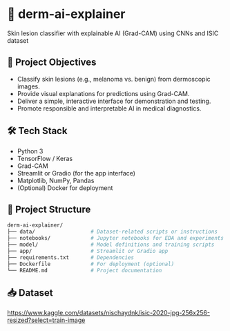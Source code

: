 # 🧠 derm-ai-explainer
Skin lesion classifier with explainable AI (Grad-CAM) using CNNs and ISIC dataset

## 🎯 Project Objectives

- Classify skin lesions (e.g., melanoma vs. benign) from dermoscopic images.
- Provide visual explanations for predictions using Grad-CAM.
- Deliver a simple, interactive interface for demonstration and testing.
- Promote responsible and interpretable AI in medical diagnostics.

## 🛠️ Tech Stack

- Python 3
- TensorFlow / Keras
- Grad-CAM
- Streamlit or Gradio (for the app interface)
- Matplotlib, NumPy, Pandas
- (Optional) Docker for deployment

## 📂 Project Structure

```bash
derm-ai-explainer/
├── data/                  # Dataset-related scripts or instructions
├── notebooks/             # Jupyter notebooks for EDA and experiments
├── model/                 # Model definitions and training scripts
├── app/                   # Streamlit or Gradio app
├── requirements.txt       # Dependencies
├── Dockerfile             # For deployment (optional)
└── README.md              # Project documentation
```

## 📥 Dataset

https://www.kaggle.com/datasets/nischaydnk/isic-2020-jpg-256x256-resized?select=train-image
